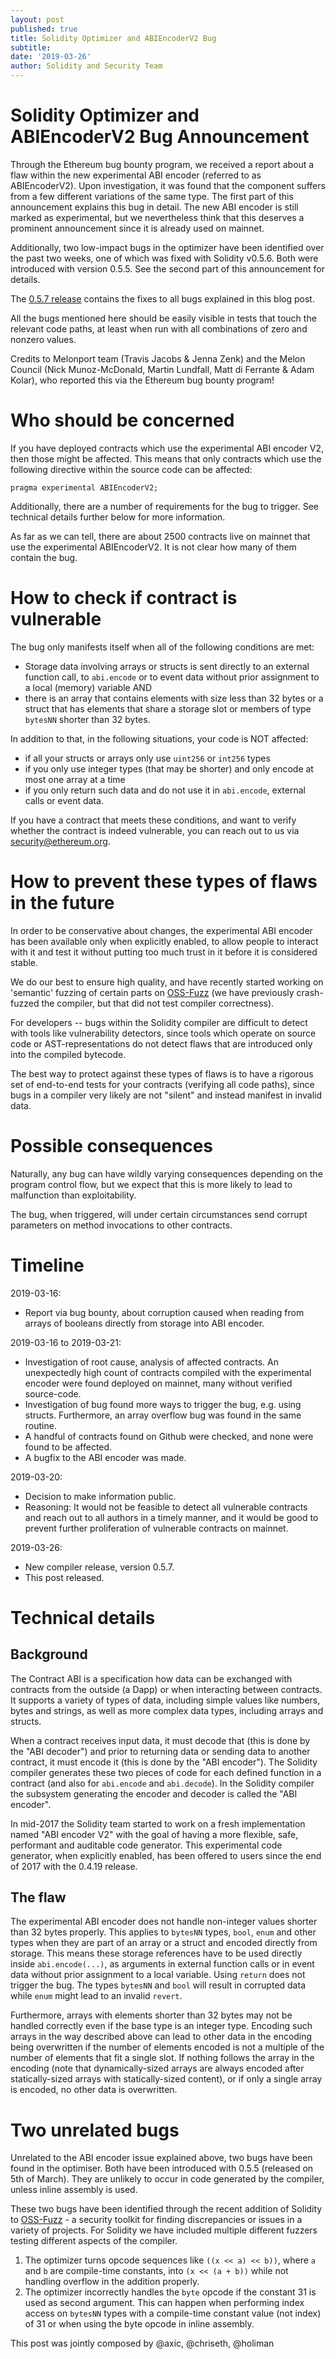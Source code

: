 ```yaml
---
layout: post
published: true
title: Solidity Optimizer and ABIEncoderV2 Bug
subtitle:
date: '2019-03-26'
author: Solidity and Security Team
---
```


# Solidity Optimizer and ABIEncoderV2 Bug Announcement

Through the Ethereum bug bounty program, we received a report about a flaw within the new experimental ABI encoder (referred to as ABIEncoderV2). Upon investigation, it was found that the component suffers from a few different variations of the same type. The first part of this announcement explains this bug in detail. The new ABI encoder is still marked as experimental, but we nevertheless think that this deserves a prominent announcement since it is already used on mainnet.


Additionally, two low-impact bugs in the optimizer have been identified over the past two weeks, one of which was fixed with Solidity v0.5.6. Both were introduced with version 0.5.5. See the second part of this announcement for details.


The [0.5.7 release](https://github.com/ethereum/solidity/releases/tag/v0.5.7) contains the fixes to all bugs explained in this blog post.


All the bugs mentioned here should be easily visible in tests that touch the relevant code paths, at least when run with all combinations of zero and nonzero values.


Credits to Melonport team (Travis Jacobs & Jenna Zenk) and the Melon Council (Nick Munoz-McDonald, Martin Lundfall, Matt di Ferrante & Adam Kolar), who reported this via the Ethereum bug bounty program!

# Who should be concerned 


If you have deployed contracts which use the experimental ABI encoder V2, then those might be affected. This means that only contracts which use the following directive within the source code can be affected:


    pragma experimental ABIEncoderV2;


Additionally, there are a number of requirements for the bug to trigger. See technical details further below for more information. 


As far as we can tell, there are about 2500 contracts live on mainnet that use the experimental ABIEncoderV2. It is not clear how many of them contain the bug.


# How to check if contract is vulnerable


The bug only manifests itself when all of the following conditions are met:
* Storage data involving arrays or structs is sent directly to an external function call, to ``abi.encode`` or to event data without prior assignment to a local (memory) variable AND
* there is an array that contains elements with size less than 32 bytes or a struct that has elements that share a storage slot or members of type ``bytesNN`` shorter than 32 bytes.

In addition to that, in the following situations, your code is NOT affected:
* if all your structs or arrays only use ``uint256`` or ``int256`` types
* if you only use integer types (that may be shorter) and only encode at most one array at a time
* if you only return such data and do not use it in ``abi.encode``, external calls or event data.


If you have a contract that meets these conditions, and want to verify whether the contract is indeed vulnerable, you can reach out to us via security@ethereum.org.


# How to prevent these types of flaws in the future


In order to be conservative about changes, the experimental ABI encoder has been available only when explicitly enabled, to allow people to interact with it and test it without putting too much trust in it before it is considered stable. 


We do our best to ensure high quality, and have recently started working on 'semantic' fuzzing of certain parts on [OSS-Fuzz](https://github.com/google/oss-fuzz) (we have previously crash-fuzzed the compiler, but that did not test compiler correctness).


For developers -- bugs within the Solidity compiler are difficult to detect with tools like vulnerability detectors, since tools which operate on source code or AST-representations do not detect flaws that are introduced only into the compiled bytecode.


The best way to protect against these types of flaws is to have a rigorous set of end-to-end tests for your contracts (verifying all code paths), since bugs in a compiler very likely are not "silent" and instead manifest in invalid data.


# Possible consequences


Naturally, any bug can have wildly varying consequences depending on the program control flow, but we expect that this is more likely to lead to malfunction than exploitability. 


The bug, when triggered, will under certain circumstances send corrupt parameters on method invocations to other contracts. 


# Timeline


2019-03-16:  
* Report via bug bounty, about corruption caused when reading from arrays of booleans directly from storage into ABI encoder.

2019-03-16 to 2019-03-21:
* Investigation of root cause, analysis of affected contracts. An unexpectedly high count of contracts compiled with the experimental encoder were found deployed on mainnet, many without verified source-code.
* Investigation of bug found more ways to trigger the bug, e.g. using structs. Furthermore, an array overflow bug was found in the same routine.
* A handful of contracts found on Github were checked, and none were found to be affected. 
* A bugfix to the ABI encoder was made.

2019-03-20:
* Decision to make information public.
* Reasoning: It would not be feasible to detect all vulnerable contracts and reach out to all authors in a timely manner, and it would be good to prevent further proliferation of vulnerable contracts on mainnet.

2019-03-26:
* New compiler release, version 0.5.7.
* This post released.


# Technical details




## Background

The Contract ABI is a specification how data can be exchanged with contracts from the outside (a Dapp) or when interacting between contracts. It supports a variety of types of data, including simple values like numbers, bytes and strings, as well as more complex data types, including arrays and structs.


When a contract receives input data, it must decode that (this is done by the "ABI decoder") and prior to returning data or sending data to another contract, it must encode it (this is done by the "ABI encoder"). The Solidity compiler generates these two pieces of code for each defined function in a contract (and also for ``abi.encode`` and ``abi.decode``). In the Solidity compiler the subsystem generating the encoder and decoder is called the "ABI encoder".


In mid-2017 the Solidity team started to work on a fresh implementation named "ABI encoder V2" with the goal of having a more flexible, safe, performant and auditable code generator. This experimental code generator, when explicitly enabled, has been offered to users since the end of 2017 with the 0.4.19 release.


## The flaw


The experimental ABI encoder does not handle non-integer values shorter than 32 bytes properly. This applies to ``bytesNN`` types, ``bool``, ``enum`` and other types when they are part of an array or a struct and encoded directly from storage. This means these storage references have to be used directly inside `abi.encode(...)`, as arguments in external function calls or in event data without prior assignment to a local variable. Using ``return`` does not trigger the bug. The types ``bytesNN`` and ``bool`` will result in corrupted data while ``enum`` might lead to an invalid ``revert``.


Furthermore, arrays with elements shorter than 32 bytes may not be handled correctly even if the base type is an integer type. Encoding such arrays in the way described above can lead to other data in the encoding being overwritten if the number of elements encoded is not a multiple of the number of elements that fit a single slot. If nothing follows the array in the encoding (note that dynamically-sized arrays are always encoded after statically-sized arrays with statically-sized content), or if only a single array is encoded, no other data is overwritten.


# Two unrelated bugs


Unrelated to the ABI encoder issue explained above, two bugs have been found in the optimiser. Both have been introduced with 0.5.5 (released on 5th of March). They are unlikely to occur in code generated by the compiler, unless inline assembly is used.


These two bugs have been identified through the recent addition of Solidity to [OSS-Fuzz](https://github.com/google/oss-fuzz) - a security toolkit for finding discrepancies or issues in a variety of projects. For Solidity we have included multiple different fuzzers testing different aspects of the compiler.


1. The optimizer turns opcode sequences like ``((x << a) << b))``, where ``a`` and ``b`` are compile-time constants, into ``(x << (a + b))`` while not handling overflow in the addition properly.
2. The optimizer incorrectly handles the ``byte`` opcode if the constant 31 is used as second argument. This can happen when performing index access on ``bytesNN`` types with a compile-time constant value (not index) of 31 or when using the byte opcode in inline assembly.


This post was jointly composed by @axic, @chriseth, @holiman
